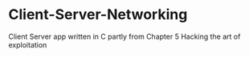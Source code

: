# Client-Server-Networking
Client Server app written in C partly from Chapter 5 Hacking the art of exploitation
